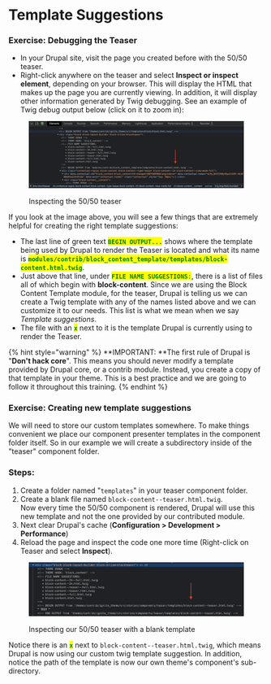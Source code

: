 # Template Suggestions

### Exercise: Debugging the Teaser

* In your Drupal site, visit the page you created before with the 50/50 teaser.
* Right-click anywhere on the teaser and select **Inspect or inspect element**, depending on your browser. This will display the HTML that makes up the page you are currently viewing. In addition, it will display other information generated by Twig debugging. See an example of Twig debug output below (click on it to zoom in):

<figure><img src="../../.gitbook/assets/Screen Shot 2023-06-23 at 2.02.08 PM (1).png" alt=""><figcaption><p>Inspecting the 50/50 teaser</p></figcaption></figure>

If you look at the image above, you will see a few things that are extremely helpful for creating the right template suggestions:

* The last line of green text <mark style="color:green;">**`BEGIN OUTPUT...`**</mark> shows where the template being used by Drupal to render the Teaser is located and what its name is <mark style="color:green;">**`modules/contrib/block_content_template/templates/block-content.html.twig`**</mark>.
* Just above that line, under <mark style="color:green;">**`FILE NAME SUGGESTIONS`**</mark><mark style="color:green;">`:`</mark>, there is a list of files all of which begin with **block-content**. Since we are using the Block Content Template module, for the teaser, Drupal is telling us we can create a Twig template with any of the names listed above and we can customize it to our needs. This list is what we mean when we say _Template suggestions_.
* The file with an <mark style="color:green;">**`x`**</mark> next to it is the template Drupal is currently using to render the Teaser.

{% hint style="warning" %}
\*\*IMPORTANT: \*\*The first rule of Drupal is "**Don't hack core**". This means you should never modify a template provided by Drupal core, or a contrib module. Instead, you create a copy of that template in your theme. This is a best practice and we are going to follow it throughout this training.
{% endhint %}

### Exercise: Creating new template suggestions

We will need to store our custom templates somewhere. To make things convenient we place our component presenter templates in the component folder itself. So in our example we will create a subdirectory inside of the "teaser" component folder.

### Steps:

1. Create a folder named "`templates`" in your teaser component folder.
2. Create a blank file named `block-content--teaser.html.twig`.\
   Now every time the 50/50 component is rendered, Drupal will use this new template and not the one provided by our contributed module.
3. Next clear Drupal's cache (**Configuration > Development > Performance**)
4. Reload the page and inspect the code one more time (Right-click on Teaser and select **Inspect**).

<figure><img src="../../.gitbook/assets/Screen Shot 2023-06-23 at 2.29.40 PM (1).png" alt=""><figcaption><p>Inspecting our 50/50 teaser with a blank template</p></figcaption></figure>

Notice there is an <mark style="color:green;">**`x`**</mark> next to `block-content--teaser.html.twig`, which means Drupal is now using our custom twig template suggestion. In addition, notice the path of the template is now our own theme's component's sub-directory.
